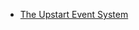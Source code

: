 - [The Upstart Event System](https://www.digitalocean.com/community/tutorials/the-upstart-event-system-what-it-is-and-how-to-use-it)
